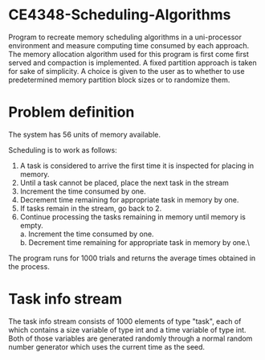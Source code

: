 # CE4348-Scheduling-Algorithms

Program to recreate memory scheduling algorithms in a uni-processor environment and measure computing time consumed by each approach. The memory allocation algorithm used for this program is first come first served and compaction is implemented. A fixed partition approach is taken for sake of simplicity. A choice is given to the user as to whether to use predetermined memory partition block sizes or to randomize them.

# Problem definition

The system has 56 units of memory available.

Scheduling is to work as follows:
1. A task is considered to arrive the first time it is inspected for placing in memory.
2. Until a task cannot be placed, place the next task in the stream
3. Increment the time consumed by one.
4. Decrement time remaining for appropriate task in memory by one.
5. If tasks remain in the stream, go back to 2.
6. Continue processing the tasks remaining in memory until memory is empty.\
	a. Increment the time consumed by one.\
	b. Decrement time remaining for appropriate task in memory by one.\

The program runs for 1000 trials and returns the average times obtained in the process. 
	
# Task info stream

The task info stream consists of 1000 elements of type "task", each of which contains a size variable of type int and a time variable of type int. Both of those variables are generated randomly through a normal random number generator which uses the current time as the seed.
